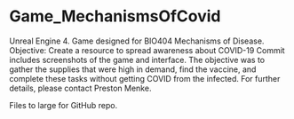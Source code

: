 # Game_MechanismsOfCovid
Unreal Engine 4. Game designed for BIO404 Mechanisms of Disease. Objective: Create a resource to spread awareness about COVID-19
Commit includes screenshots of the game and interface. 
The objective was to gather the supplies that were high in demand, find the vaccine, and 
complete these tasks without getting COVID from the infected. For further details, please contact Preston Menke.

Files to large for GitHub repo. 
